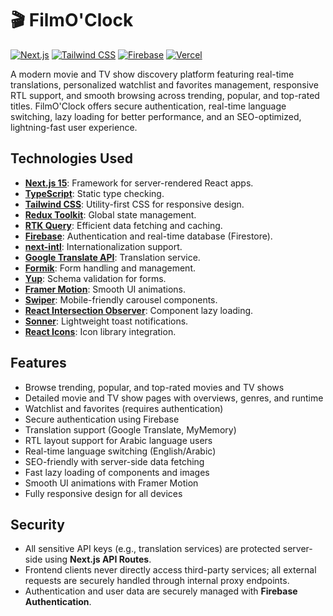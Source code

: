 # 🎬 FilmO'Clock

[![Next.js](https://img.shields.io/badge/Built%20with-Next.js%2015-blue)](https://nextjs.org/)
[![Tailwind CSS](https://img.shields.io/badge/Styled%20with-TailwindCSS-38B2AC?logo=tailwindcss&logoColor=white)](https://tailwindcss.com/)
[![Firebase](https://img.shields.io/badge/Backend-Firebase-FFCA28?logo=firebase&logoColor=black)](https://firebase.google.com/)
[![Vercel](https://img.shields.io/badge/Deployed%20on-Vercel-black?logo=vercel)](https://vercel.com/)

A modern movie and TV show discovery platform featuring real-time translations, personalized watchlist and favorites management, responsive RTL support, and smooth browsing across trending, popular, and top-rated titles. FilmO'Clock offers secure authentication, real-time language switching, lazy loading for better performance, and an SEO-optimized, lightning-fast user experience.

## Technologies Used

- **[Next.js 15](https://nextjs.org/)**: Framework for server-rendered React apps.
- **[TypeScript](https://www.typescriptlang.org/)**: Static type checking.
- **[Tailwind CSS](https://tailwindcss.com/)**: Utility-first CSS for responsive design.
- **[Redux Toolkit](https://redux-toolkit.js.org/)**: Global state management.
- **[RTK Query](https://redux-toolkit.js.org/rtk-query/overview)**: Efficient data fetching and caching.
- **[Firebase](https://firebase.google.com/)**: Authentication and real-time database (Firestore).
- **[next-intl](https://next-intl-docs.vercel.app/)**: Internationalization support.
- **[Google Translate API](https://rapidapi.com/gatzuma/api/google-translate1/)**: Translation service.
- **[Formik](https://formik.org/)**: Form handling and management.
- **[Yup](https://github.com/jquense/yup)**: Schema validation for forms.
- **[Framer Motion](https://www.framer.com/motion/)**: Smooth UI animations.
- **[Swiper](https://swiperjs.com/)**: Mobile-friendly carousel components.
- **[React Intersection Observer](https://www.npmjs.com/package/react-intersection-observer)**: Component lazy loading.
- **[Sonner](https://sonner.emilkowal.ski/)**: Lightweight toast notifications.
- **[React Icons](https://react-icons.github.io/react-icons/)**: Icon library integration.

## Features

- Browse trending, popular, and top-rated movies and TV shows
- Detailed movie and TV show pages with overviews, genres, and runtime
- Watchlist and favorites (requires authentication)
- Secure authentication using Firebase
- Translation support (Google Translate, MyMemory)
- RTL layout support for Arabic language users
- Real-time language switching (English/Arabic)
- SEO-friendly with server-side data fetching
- Fast lazy loading of components and images
- Smooth UI animations with Framer Motion
- Fully responsive design for all devices

## Security

- All sensitive API keys (e.g., translation services) are protected server-side using **Next.js API Routes**.
- Frontend clients never directly access third-party services; all external requests are securely handled through internal proxy endpoints.
- Authentication and user data are securely managed with **Firebase Authentication**.

